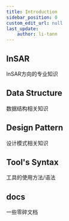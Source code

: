 ```yaml
---
title: Introduction
sidebar_position: 0
custom_edit_url: null
last_update:
    author: li-tann
---
```


## InSAR

InSAR方向的专业知识

## Data Structure

数据结构相关知识

## Design Pattern

设计模式相关知识

## Tool's Syntax

工具的使用方法/语法

## docs

一些零碎文档
